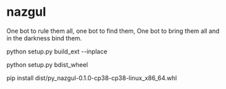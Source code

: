 # nazgul
One bot to rule them all, one bot to find them, One bot to bring them all and in the darkness bind them.


python setup.py build_ext --inplace

python setup.py bdist_wheel

pip install dist/py_nazgul-0.1.0-cp38-cp38-linux_x86_64.whl